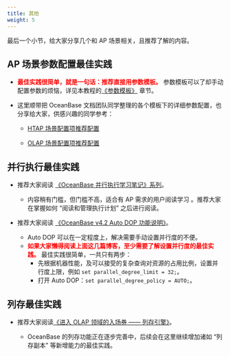 ```yaml
---
title: 其他
weight: 5
---
```


最后一个小节，给大家分享几个和 AP 场景相关，且推荐了解的内容。

## AP 场景参数配置最佳实践

- **<font color="red">最佳实践很简单，就是一句话：推荐直接用参数模板。</font>** 参数模板可以了却手动配置参数的烦恼，详见本教程的[《参数模板》](http://localhost:3000/docs/user_manual/operation_and_maintenance/scenario_best_practices/parameter_templates) 章节。

- 这里顺带把 OceanBase 文档团队同学整理的各个模板下的详细参数配置，也分享给大家，供感兴趣的同学参考：

    - [HTAP 场景配置项推荐配置](https://www.oceanbase.com/docs/common-best-practices-1000000001489644)

    - [OLAP 场景配置项推荐配置](https://www.oceanbase.com/docs/common-best-practices-1000000001489645)


## 并行执行最佳实践

- 推荐大家阅读 [《OceanBase 并行执行学习笔记》系列](https://open.oceanbase.com/blog/7083583808)。

    - 内容稍有门槛，但门槛不高，适合有 AP 需求的用户阅读学习 。推荐大家在掌握如何 “阅读和管理执行计划” 之后进行阅读。

- 推荐大家阅读 [《OceanBase v4.2 Auto DOP 功能说明》](https://open.oceanbase.com/blog/7439298336)。

    - Auto DOP 可以在一定程度上，解决需要手动设置并行度的不便。
    - **<font color="red">如果大家懒得阅读上面这几篇博客，至少需要了解设置并行度的最佳实践。</font>** 最佳实践很简单，一共只有两步：
        - 先根据机器性能，及可以接受的复杂查询对资源的占用比例，设置并行度上限，例如 ``set parallel_degree_limit = 32;``。
        - 打开 Auto DOP：``set parallel_degree_policy = AUTO;``。

## 列存最佳实践

- 推荐大家阅读[《进入 OLAP 领域的入场券 —— 列存引擎》](https://open.oceanbase.com/blog/11547010336)。
    
    - OceanBase 的列存功能正在逐步完善中，后续会在这里继续增加诸如 “列存副本” 等新增能力的最佳实践。    